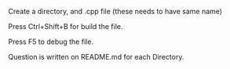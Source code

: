 Create a directory, and .cpp file (these needs to have same name)

Press Ctrl+Shift+B for build the file.

Press F5 to debug the file.

Question is written on README.md for each Directory.